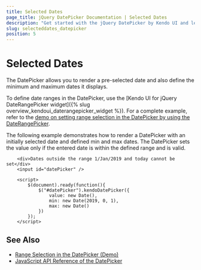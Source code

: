 ```yaml
---
title: Selected Dates
page_title: jQuery DatePicker Documentation | Selected Dates
description: "Get started with the jQuery DatePicker by Kendo UI and learn how to set selected dates and date ranges in the widget."
slug: selecteddates_datepicker
position: 5
---
```


# Selected Dates

The DatePicker allows you to render a pre-selected date and also define the minimum and maximum dates it displays.

To define date ranges in the DatePicker, use the [Kendo UI for jQuery DateRangePicker widget]({% slug overview_kendoui_daterangepicker_widget %}). For a complete example, refer to the [demo on setting range selection in the DatePicker by using the DateRangePicker](https://demos.telerik.com/kendo-ui/datepicker/rangeselection).

The following example demonstrates how to render a DatePicker with an initially selected date and defined min and max dates. The DatePicker sets the value only if the entered date is within the defined range and is valid.

```dojo
    <div>Dates outside the range 1/Jan/2019 and today cannot be set</div>
    <input id="datePicker" />

    <script>
        $(document).ready(function(){
            $("#datePicker").kendoDatePicker({
                value: new Date(),
                min: new Date(2019, 0, 1),
                max: new Date()
            })
        });
    </script>
```

## See Also

* [Range Selection in the DatePicker (Demo)](https://demos.telerik.com/kendo-ui/datepicker/rangeselection)
* [JavaScript API Reference of the DatePicker](/api/javascript/ui/datepicker)
